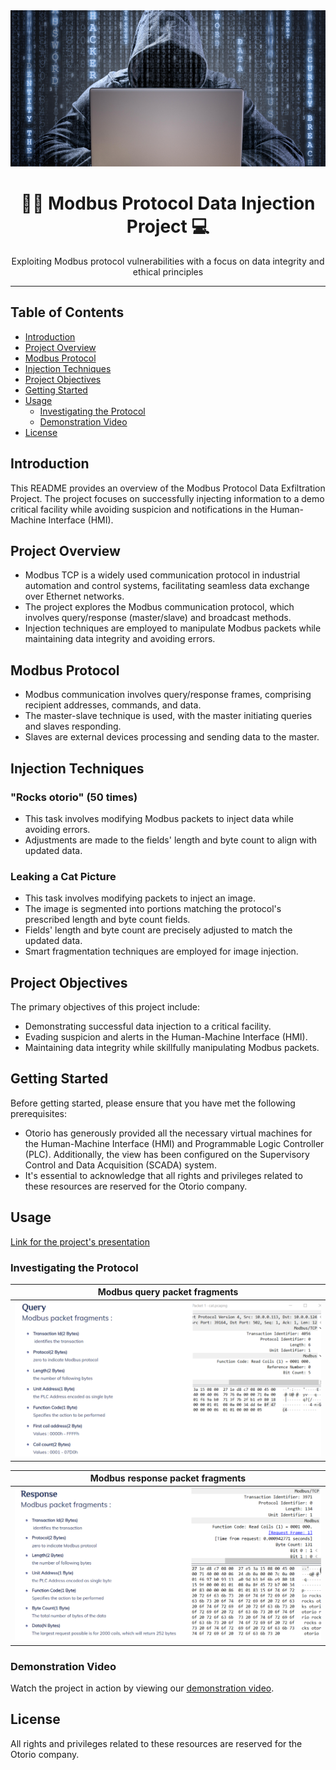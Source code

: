 <div align="center">
  <img src="pics/Logo.jpg" alt="Logo Pic" width="1000" height="250"/>
  <h1>👨‍💻 Modbus Protocol Data Injection Project 💻</h1>
  <p>Exploiting Modbus protocol vulnerabilities with a focus on data integrity and ethical principles</p>
</div>

---

## Table of Contents

- [Introduction](#introduction)
- [Project Overview](#project-overview)
- [Modbus Protocol](#modbus-protocol)
- [Injection Techniques](#injection-techniques)
- [Project Objectives](#project-objectives)
- [Getting Started](#getting-started)
- [Usage](#usage)
  - [Investigating the Protocol](#investigating-the-protocol)
  - [Demonstration Video](#demonstration-video)
- [License](#license)

## Introduction

This README provides an overview of the Modbus Protocol Data Exfiltration Project. The project focuses on successfully injecting information to a demo critical facility while avoiding suspicion and notifications in the Human-Machine Interface (HMI).

## Project Overview

- Modbus TCP is a widely used communication protocol in industrial automation and control systems, facilitating seamless data exchange over Ethernet networks.
- The project explores the Modbus communication protocol, which involves query/response (master/slave) and broadcast methods.
- Injection techniques are employed to manipulate Modbus packets while maintaining data integrity and avoiding errors.

## Modbus Protocol

- Modbus communication involves query/response frames, comprising recipient addresses, commands, and data.
- The master-slave technique is used, with the master initiating queries and slaves responding.
- Slaves are external devices processing and sending data to the master.

## Injection Techniques

### "Rocks otorio" (50 times)

- This task involves modifying Modbus packets to inject data while avoiding errors.
- Adjustments are made to the fields' length and byte count to align with updated data.

### Leaking a Cat Picture

- This task involves modifying packets to inject an image.
- The image is segmented into portions matching the protocol's prescribed length and byte count fields.
- Fields' length and byte count are precisely adjusted to match the updated data.
- Smart fragmentation techniques are employed for image injection.

## Project Objectives

The primary objectives of this project include:
- Demonstrating successful data injection to a critical facility.
- Evading suspicion and alerts in the Human-Machine Interface (HMI).
- Maintaining data integrity while skillfully manipulating Modbus packets.

## Getting Started

Before getting started, please ensure that you have met the following prerequisites:

- Otorio has generously provided all the necessary virtual machines for the Human-Machine Interface (HMI) and Programmable Logic Controller (PLC). Additionally, the view has been configured on the Supervisory Control and Data Acquisition (SCADA) system.
- It's essential to acknowledge that all rights and privileges related to these resources are reserved for the Otorio company.


## Usage

[Link for the project's presentation](https://app.decktopus.com/share/Xh21z3rhc/s/1)

### Investigating the Protocol
| Modbus query packet fragments |
| :---: |
| <img src="pics/query.png" alt="query" width="700" /> |

| Modbus response packet fragments |
| :---: |
| <img src="pics/res.png" alt="res" width="700" /> |

### Demonstration Video

Watch the project in action by viewing our [demonstration video](https://clipchamp.com/watch/Q5udOQY7X2p).

## License

All rights and privileges related to these resources are reserved for the Otorio company.
